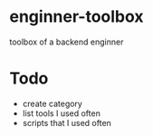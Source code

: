 # enginner-toolbox
toolbox of a backend enginner

# Todo
- create category
- list tools I used often
- scripts that I used often
